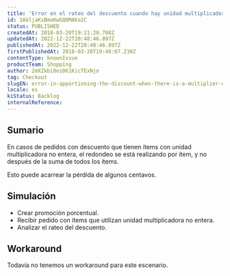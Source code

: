 ```yaml
---
title: 'Error en el rateo del descuento cuando hay unidad multiplicadora'
id: 1AbljaKsBmoKwGQOMAKo2C
status: PUBLISHED
createdAt: 2018-03-20T19:21:20.708Z
updatedAt: 2022-12-22T20:48:46.897Z
publishedAt: 2022-12-22T20:48:46.897Z
firstPublishedAt: 2018-03-20T19:48:07.230Z
contentType: knownIssue
productTeam: Shopping
author: 2mXZkbi0oi061KicTExNjo
tag: Checkout
slugEN: error-in-apportioning-the-discount-when-there-is-a-multiplier-unit
locale: es
kiStatus: Backlog
internalReference: 
---
```


## Sumario

En casos de pedidos con descuento que tienen ítems con unidad multiplicadora no entera, el redondeo se está realizando por ítem, y no después de la suma de todos los ítems.

Esto puede acarrear la pérdida de algunos centavos.

## Simulación

- Crear promoción porcentual.
- Recibir pedido con ítems que utilizan unidad multiplicadora no entera.
- Analizar el rateo del descuento.

## Workaround

Todavía no tenemos un workaround para este escenario.

